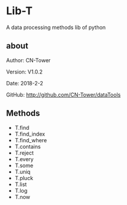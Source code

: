 # Lib-T

A data processing methods lib of python

## about
Author: CN-Tower

Version: V1.0.2

Date: 2018-2-2

GitHub: http://github.com/CN-Tower/dataTools

## Methods
* T.find
* T.find_index
* T.find_where
* T.contains
* T.reject
* T.every
* T.some
* T.uniq
* T.pluck
* T.list
* T.log
* T.now

